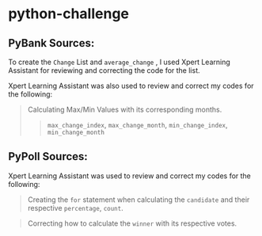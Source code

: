 # python-challenge

## PyBank Sources:

To create the `Change` List and `average_change` , I used Xpert Learning Assistant for reviewing and correcting the code for the list.

Xpert Learning Assistant was also used to review and correct my codes for the following:
> Calculating Max/Min Values with its corresponding months.
>> `max_change_index`, `max_change_month`, `min_change_index`, `min_change_month`


## PyPoll Sources:

Xpert Learning Assistant was used to review and correct my codes for the following:

> Creating the `for` statement when calculating the `candidate` and their respective `percentage`, `count`.

> Correcting how to calculate the `winner` with its respective votes.